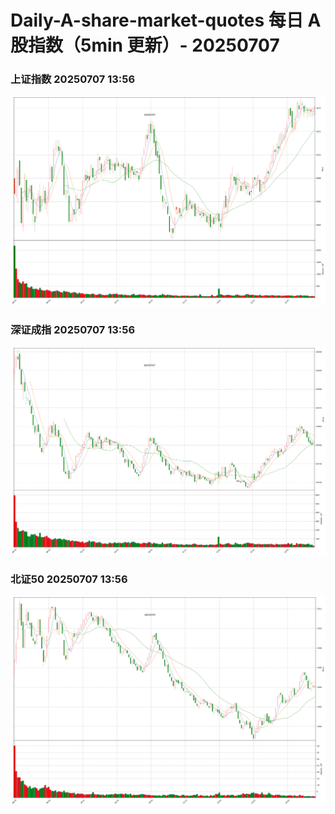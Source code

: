 
# Daily-A-share-market-quotes 每日 A 股指数（5min 更新）- 20250707

### 上证指数 20250707 13:56
![](./fig/2025/7/20250707-sh000001.png)

### 深证成指 20250707 13:56
![](./fig/2025/7/20250707-sz399001.png)

### 北证50 20250707 13:56
![](./fig/2025/7/20250707-bj899050.png)
